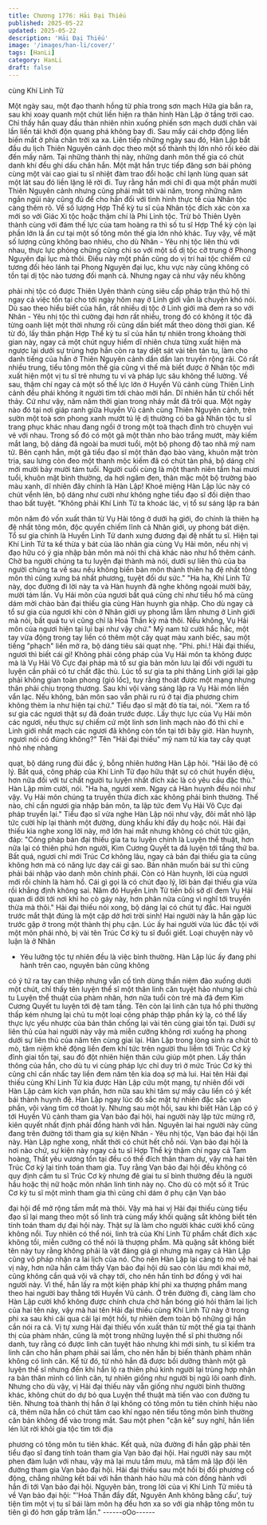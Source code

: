 ```yaml
---
title: Chương 1776: Hải Đại Thiếu
published: 2025-05-22
updated: 2025-05-22
description: 'Hải Đại Thiếu'
image: '/images/han-li/cover/'
tags: [HanLi]
category: HanLi
draft: false
---
```


cùng Khí Linh Tử

Một ngày sau, một đạo thanh hồng từ phía trong sơn mạch Hứa
gia bắn ra, sau khi xoay quanh một chút liền hiện ra thân hình
Hàn Lập ở tầng trời cao. Chỉ thấy hắn quay đầu thản nhiên nhìn
xuống phiến sơn mạch dưới chân vài lần liền tái khởi độn quang
phá không bay đi. Sau mấy cái chớp động liền biến mất ở phía
chân trời xa xa.
Liên tiếp những ngày sau đó, Hàn Lập bắt đầu du lịch Thiên
Nguyên cảnh dọc theo một số thành thị lớn nhỏ rồi kéo dài đến
mấy năm. Tại những thành thị này, những danh môn thế gia có
chút danh khí đều ghi dấu chân hắn. Một mặt hắn trực tiếp đăng
sơn bái phỏng cùng một vài cao giai tu sĩ nhiệt đàm trao đổi hoặc
chỉ lạnh lùng quan sát một lát sau đó liền lặng lẽ rời đi.
Tuy rằng hắn mới chỉ đi qua một phần mười Thiên Nguyên cảnh
nhưng cũng phải mất tới vài năm, trong những năm ngắn ngủi
này cũng đủ để cho hắn đối với tình hình thực tế của Nhân tộc
càng thêm rõ.
Về số lượng Hợp Thể kỳ tu sĩ của Nhân tộc đích xác còn xa mới
so với Giác Xi tộc hoặc thậm chí là Phi Linh tộc. Trừ bỏ Thiên
Uyên thành cùng với đám thế lực của tam hoàng ra thì số tu sĩ
Hợp Thể kỳ còn lại phần lớn là ẩn cư tại một số tông môn thế gia
lớn nhỏ khác. Tuy vậy, về mặt số lượng cũng không bao nhiêu,
cho dù Nhân - Yêu nhị tộc liên thủ với nhau, thực lực phỏng
chừng cũng chỉ so với một số dị tộc cỡ trung ở Phong Nguyên đại
lục mà thôi.
Điều này một phần cũng do vị trí hai tộc chiếm cứ tương đối hẻo
lánh tại Phong Nguyên đại lục, khu vực này cũng không có tồn tại
dị tộc nào tương đối mạnh cả. Nhưng ngay cả như vậy nếu không

phải nhị tộc có được Thiên Uyên thành cùng siêu cấp pháp trận
thủ hộ thì ngay cả việc tồn tại cho tới ngày hôm nay ở Linh giới
vẫn là chuyện khó nói. Dù sao theo hiểu biết của hắn, rất nhiều dị
tộc ở Linh giới mà đem ra so với Nhân - Yêu nhị tộc thì cường đại
hơn rất nhiều, trong đó có không ít tộc đã từng oanh liệt một thời
nhưng rồi cũng dần biết mất theo dòng thời gian.
Kể từ đó, lấy thân phận Hợp Thể kỳ tu sĩ của hắn tự nhiên trong
khoảng thời gian này, ngay cả một chút nguy hiểm dĩ nhiên chưa
từng xuất hiện mà ngược lại dưới sự trùng hợp hắn còn ra tay
diệt sát vài tên tán tu, làm cho danh tiếng của hắn ở Thiên
Nguyên cảnh dần dần lan truyền rộng rãi.
Có rất nhiều trung, tiểu tông môn thế gia cũng vì thế mà biết được
ở Nhân tộc mới xuất hiện một vị tu sĩ trẻ nhưng tu vi và pháp lực
sâu không thể lường.
Về sau, thậm chí ngay cả một số thế lực lớn ở Huyền Vũ cảnh
cùng Thiên Linh cảnh đều phái không ít người tìm tới chào mời
hắn. Dĩ nhiên hắn từ chối hết thảy.
Cứ như vậy, năm năm thời gian trong nháy mắt đã trôi qua.
Một ngày nào đó tại nơi giáp ranh giữa Huyền Vũ cảnh cùng
Thiên Nguyên cảnh, trên sườn một toà sơn phong xanh mướt tú
lệ dị thường có ba gã Nhân tộc tu sĩ trang phục khác nhau đang
ngồi ở trong một toà thạch đình trò chuyện vui vẻ với nhau. Trong
số đó có một gã một thân nho bào trắng mướt, mày kiếm mắt
lang, bộ dáng đã ngoài ba mươi tuổi, một bộ phong độ tao nhã
mỹ nam tử. Bên cạnh hắn, một gã tiểu đạo sĩ một thân đạo bào
vàng, khuôn mặt tròn trịa, sau lưng còn đeo một thanh mộc kiếm
đã có chút tàn phá, bộ dáng chỉ mới mười bảy mười tám tuổi.
Người cuối cùng là một thanh niên tầm hai mươi tuổi, khuôn mặt
bình thường, da hơi ngăm đen, thân mặc một bộ trường bào màu
xanh, dĩ nhiên đây chính là Hàn Lập!
Khoé miệng Hàn Lập lúc này có chút vểnh lên, bộ dáng như cười
như không nghe tiểu đạo sĩ đối diện thao thao bất tuyệt.
"Không phải Khí Linh Tử ta khoác lác, vị tổ sư sáng lập ra bản

môn năm đó vốn xuất thân từ Vụ Hải tông ở dưới hạ giới, đo chính
là thiên hạ đệ nhất tông môn, độc quyền chiếm lĩnh cả Nhân giới,
uy phong bát diện. Tổ sư gia chính là Huyền Linh Tử danh xưng
đương đại đệ nhất tu sĩ. Hiện tại Khí Linh Tử ta kế thừa y bát của
lão nhân gia cùng Vụ Hải môn, nếu nhị vị đạo hữu có ý gia nhập
bản môn mà nói thì chả khác nào như hổ thêm cánh. Chờ ba
người chúng ta tu luyện đại thành mà nói, dưới sự liên thủ của ba
người chúng ta về sau nếu không biến bản môn thành thiên hạ đệ
nhất tông môn thì cũng xưng bá nhất phương, tuyệt đối dư sức."
"Ha ha, Khí Linh Tử này, dọc đường đi lời này ta và Hàn huynh đã
nghe không ngoài mười bảy, mười tám lần. Vụ Hải môn của ngươi
bất quá cũng chỉ như tiểu hổ mà cũng dám mời chào bản đại thiếu
gia cùng Hàn huynh gia nhập. Cho dù ngay cả tổ sư gia của
ngươi khi còn ở Nhân giới uy phong lẫm lẫm nhưng ở Linh giới mà
nói, bất quá tu vi cũng chỉ là Hoá Thần kỳ mà thôi. Nếu không, Vụ
Hải môn của ngươi hiện tại lụi bại như vậy chứ."
Mỹ nam tử cười hắc hắc, một tay vừa động trong tay liền có thêm
một cây quạt màu xanh biếc, sau một tiếng "phạch" liền mở ra, bộ
dáng tiêu sái quạt nhẹ.
"Phi. phi.! Hải đại thiếu, ngươi thì biết cái gì! Không phải công
pháp của Vụ Hải môn ta không được mà là Vụ Hải Vô Cực đại
pháp mà tổ sư gia bản môn lưu lại đối với người tu luyện cần phải
có tư chất đặc thù. Lúc tổ sư gia ta phi thăng Linh giới lại gặp phải
không gian toàn phong (gió lốc), tuy rằng thoát được một mạng
nhưng thân phải chịu trọng thương. Sau khi vội vàng sáng lập ra
Vụ Hải môn liền vẩn lạc. Nếu không, bản môn sao vẫn phải ru rú
ở tại địa phương chim không thèm ỉa như hiện tại chứ."
Tiểu đạo sĩ mặt đỏ tía tai, nói.
"Xem ra tổ sư gia các ngươi thật sự đã đoán trước được. Lấy thực
lực của Vụ Hải môn các ngươi, nếu thực sự chiếm cứ một linh
sơn linh mạch nào đó thì chỉ e Linh giới nhất mạch các ngươi đã
không còn tồn tại tới bây giờ. Hàn huynh, ngươi nói có đúng
không?"
Tên "Hải đại thiếu" mỹ nam tử kia tay cây quạt nhỏ nhẹ nhàng

quạt, bộ dáng rung đùi đắc ý, bỗng nhiên hướng Hàn Lập hỏi.
"Hải lão đệ có lý. Bất quá, công pháp của Khí Linh Tử đạo hữu
thật sự có chút huyền diệu, hơn nữa đối với tư chất người tu luyện
nhất đích xác là có yêu cầu đặc thù."
Hàn Lập mỉm cười, nói.
"Ha ha, ngươi xem. Ngay cả Hàn huynh đều nói như vậy. Vụ Hải
môn chúng ta truyền thừa đích xác không phải bình thường. Thế
nào, chỉ cần ngươi gia nhập bản môn, ta lập tức đem Vụ Hải Vô
Cực đại pháp truyền lại."
Tiểu đạo sĩ vừa nghe Hàn Lập nói như vậy, đôi mắt nhỏ lập tức
cười híp lại thành một đường, dùng khẩu khí đầy dụ hoặc nói.
Hải đại thiếu kia nghe xong lời này, mở lớn hai mắt nhưng không
có chút tức giận, đáp:
"Công pháp bản đại thiếu gia ta tu luyện chính là Luyện thể thuật,
hơn nữa lại có thiên phú hơn người, Kim Cương Quyết ta đã luyện
tới tầng thứ ba. Bất quá, ngươi chỉ mới Trúc Cơ không lâu, ngay
cả bản đại thiếu gia ta cũng không hơn mà có năng lực dạy cái gì
sao. Bản nhân muốn bái sư thì cũng phải bái nhập vào danh môn
chính phái. Còn có Hàn huynh, lời của ngươi mới rồi chính là hàm
hồ. Cái gì gọi là có chút đạo lý, lời bản đại thiếu gia vừa rồi khẳng
định không sai. Năm đó Huyền Linh Tử tiền bối sỡ dĩ đem Vụ Hải
quan di dời tới nơi khỉ ho cò gáy này, hơn phân nửa cũng vì nghĩ
tới truyền thừa mà thôi."
Hải đại thiếu nói xong, bộ dáng lại có chút tự đắc.
Hai người trước mắt thật đúng là một cặp dở hơi trời sinh!
Hai người này là hắn gặp lúc trước gặp ở trong một thành thị phụ
cận. Lúc ấy hai người vừa lúc đắc tội với một môn phái nhỏ, bị vài
tên Trúc Cơ kỳ tu sĩ đuổi giết. Loại chuyện này vô luận là ở Nhân
- Yêu lưỡng tộc tự nhiên đều là việc bình thường.
Hàn Lập lúc ấy đang phi hành trên cao, nguyên bản cũng không

có ý tứ ra tay can thiệp nhưng vẫn cố tình dùng thần niệm đảo
xuống dưới một chút, chỉ thấy tên luyện thể sĩ một thân linh căn
tuyệt hảo nhưng lại chủ tu Luyện thể thuật của phàm nhân, hơn
nữa tuổi còn trẻ mà đã đem Kim Cương Quyết tu luyện tới đệ tam
tầng. Tên còn lại linh căn tựa hồ phi thường thấp kém nhưng lại
chủ tu một loại công pháp thập phần kỳ lạ, có thể lấy thực lực yếu
nhược của bản thân chống lại vài tên cùng giai tồn tại.
Dưới sự liên thủ của hai người này vậy mà miễn cưỡng không rơi
xuống hạ phong dưới sự liên thủ của năm tên cùng giai lại.
Hàn Lập trong lòng sinh ra chút tò mò, tâm niệm khẽ động liền
đem khí tức trên người thu liễm tới Trúc Cơ kỳ đỉnh giai tồn tại,
sau đó đột nhiên hiện thân cứu giúp một phen.
Lấy thần thông của hắn, cho dù tu vi cùng pháp lực chỉ duy trì ở
mức Trúc Cơ kỳ thì cũng chỉ cần nhấc tay liền đem năm tên kia
doạ sợ mà lui.
Hai tên Hải đại thiếu cùng Khí Linh Tử kia được Hàn Lập cứu một
mạng, tự nhiên đối với Hàn Lập cảm kích vạn phần, hơn nữa sau
khi tâm sự mấy câu liền có ý kết bái thành huynh đệ. Hàn Lập
ngay lúc đó sắc mặt tự nhiên đặc sắc vạn phần, vội vàng tìm cớ
thoát ly. Nhưng sau một hồi, sau khi biết Hàn Lập có ý tới Huyền
Vũ cảnh tham gia Vạn bảo đại hội, hai người này lập tức mừng
rỡ, kiên quyết nhất định phải đồng hành với hắn. Nguyên lai hai
người này cũng đang trên đường tới tham gia sự kiện Nhân - Yêu
nhị tộc, Vạn bảo đại hội lần này.
Hàn Lập nghe xong, nhất thời có chút hết chỗ nói.
Vạn bảo đại hội là nơi nào chứ, sự kiện này ngay cả tu sĩ Hợp
Thể kỳ thậm chí ngay cả Tam hoàng, Thất yêu vương tồn tại đều
có thể đích thân tham dự, vậy mà hai tên Trúc Cơ kỳ lại tính toán
tham gia.
Tuy rằng Vạn bảo đại hội đều không có quy định cấm tu sĩ Trúc
Cơ kỳ nhưng đê giai tu sĩ bình thường đều là người hầu hoặc thị
nữ hoặc môn nhân linh tinh này nọ. Cho dù có một số ít Trúc Cơ
kỳ tu sĩ một mình tham gia thì cũng chỉ dám ở phụ cận Vạn bảo

đại hội để mở rộng tầm mắt mà thôi. Vậy mà hai vị Hải đại thiếu
cùng tiểu đạo sĩ lại mang theo một số linh trà cùng mấy khối
quặng sắt không biết tên tính toán tham dự đại hội này. Thật sự là
làm cho người khác cười khổ cũng không nổi.
Tuy nhiên có thể nói, linh trà của Khí Linh Tử phẩm chất đích xác
không tồi, miễn cưỡng có thể nói là thượng phẩm. Mà quặng sắt
không biết tên này tuy rằng không phải là vật đáng giá gì nhưng
mà ngay cả Hàn Lập cũng vô pháp nhận ra lai lịch của nó.
Cho nên Hàn Lập lại càng tò mò về hai vị này, hơn nữa hắn cảm
thấy Vạn bảo đại hội dù sao còn lâu mới khai mở, cũng không cần
quá vội vã chạy tới, cho nên hắn tỉnh bơ đồng ý với hai người
này.
Vì thế, hắn lấy ra một kiện pháp khí phi xa thượng phẩm mang
theo hai người bay thẳng tới Huyền Vũ cảnh.
Ở trên đường đi, càng làm cho Hàn Lập cười khổ không được
chính chưa chờ hắn bóng gió hỏi thăm lai lịch của hai tên này, vậy
mà hai tên Hải đại thiếu cùng Khí Linh Tử này ở trong phi xa sau
khi cãi qua cãi lại một hồi, tự nhiên đem toàn bộ những gì hắn cần
nói ra cả.
Vị tự xưng Hải đại thiếu vốn xuất thân từ một thế gia tại thành thị
của phàm nhân, cũng là một trong những luyện thể sĩ phi thường
nổi danh, tuy rằng có được linh căn tuyệt hảo nhưng khi mới sinh,
tu sĩ kiểm tra linh căn cho hắn phạm phải sai lầm, cho nên hắn bị
biến thành phàm nhân không có linh căn. Kể từ đó, từ nhỏ hắn đã
được bồi dưỡng thành một gã luyện thể sĩ nhưng đến khi hắn lộ
ra thiên phú kinh người lại trùng hợp nhận ra bản thân mình có
linh căn, tự nhiên giống như người bị ngũ lôi oanh đỉnh. Nhưng
cho dù vậy, vị Hải đại thiếu này vẫn giống như người bình thường
khác, không chút do dự bỏ qua Luyện thể thuật mà tiến vào con
đường tu tiên.
Nhưng toà thành thị hắn ở lại không có tông môn tu tiên chính
hiệu nào cả, thêm nữa hắn có chút tâm cao khí ngạo nên tiểu
tông môn bình thường căn bản không để vào trong mắt. Sau một
phen "cặn kẽ" suy nghĩ, hắn liền lén lút rời khỏi gia tộc tìm tới địa

phương có tông môn tu tiên khác. Kết quả, nửa đường đi hắn gặp
phải tên tiểu đạo sĩ đang tính toán tham gia Vạn bảo đại hội. Hai
người này sau một phen đàm luận với nhau, vậy mà lại mưu tầm
mưu, mã tầm mã lập đội lên đường tham gia Vạn bảo đại hội.
Hải đại thiếu sau một hồi bị đối phương cổ động, chẳng những
kết bái với hắn thành hảo hữu mà còn đồng hành với hắn đi tới
Vạn bảo đại hội. Nguyên bản, trong lời của vị Khí Linh Tử miêu tả
về Vạn bảo đại hội:
"'Hoá Thần đầy đất, Nguyên Anh không bằng cẩu', tuỳ tiện tìm
một vị tu sĩ bái làm môn hạ đều hơn xa so với gia nhập tông môn
tu tiên gì đó hơn gấp trăm lần."
------oOo------
